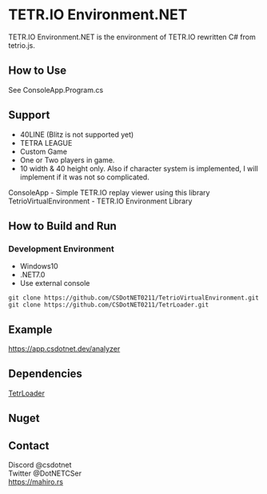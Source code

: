 # TETR.IO Environment.NET

TETR.IO Environment.NET is the environment of TETR.IO rewritten C# from tetrio.js.

## How to Use
See ConsoleApp.Program.cs
## Support
- 40LINE (Blitz is not supported yet)
- TETRA LEAGUE
- Custom Game
- One or Two players in game.  
- 10 width & 40 height only. 
Also if character system is implemented, I will implement if it was not so complicated.

ConsoleApp                  - Simple TETR.IO replay viewer using this library  
TetrioVirtualEnvironment    - TETR.IO Environment Library  

## How to Build and Run
### Development Environment 
- Windows10
- .NET7.0
- Use external console

```
git clone https://github.com/CSDotNET0211/TetrioVirtualEnvironment.git
git clone https://github.com/CSDotNET0211/TetrLoader.git
```

## Example

https://app.csdotnet.dev/analyzer

## Dependencies
[TetrLoader](https://github.com/CSDotNET0211/TetrLoader)

## Nuget

## Contact
Discord @csdotnet  
Twitter @DotNETCSer   
https://mahiro.rs
